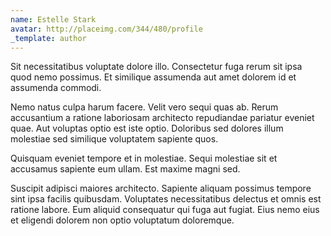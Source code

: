 ```yaml
---
name: Estelle Stark
avatar: http://placeimg.com/344/480/profile
_template: author
---
```

Sit necessitatibus voluptate dolore illo. Consectetur fuga rerum sit ipsa quod nemo possimus. Et similique assumenda aut amet dolorem id et assumenda commodi.
  
Nemo natus culpa harum facere. Velit vero sequi quas ab. Rerum accusantium a ratione laboriosam architecto repudiandae pariatur eveniet quae. Aut voluptas optio est iste optio. Doloribus sed dolores illum molestiae sed similique voluptatem sapiente quos.
  
Quisquam eveniet tempore et in molestiae. Sequi molestiae sit et accusamus sapiente eum ullam. Est maxime magni sed.
  
Suscipit adipisci maiores architecto. Sapiente aliquam possimus tempore sint ipsa facilis quibusdam. Voluptates necessitatibus delectus et omnis est ratione labore. Eum aliquid consequatur qui fuga aut fugiat. Eius nemo eius et eligendi dolorem non optio voluptatum doloremque.
